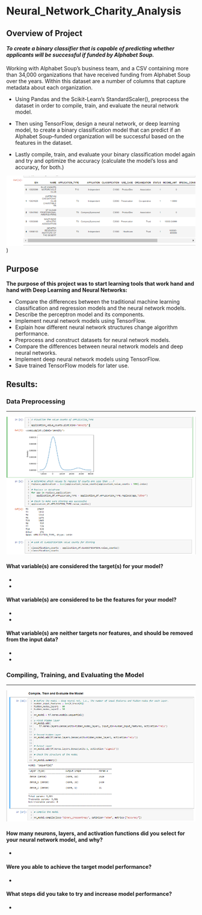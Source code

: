 # Neural_Network_Charity_Analysis

## Overview of Project
 
#### *To create a binary classifier that is capable of predicting whether applicants will be successful if funded by Alphabet Soup.*

Working with Alphabet Soup’s business team, and a CSV containing more than 34,000 organizations that have received funding from Alphabet Soup over the years. Within this dataset are a number of columns that capture metadata about each organization.

- Using Pandas and the Scikit-Learn’s StandardScaler(), preprocess the dataset in order to compile, train, and evaluate the neural network model.

- Then using TensorFlow, design a neural network, or deep learning model, to create a binary classification model that can predict if an Alphabet Soup–funded organization will be successful based on the features in the dataset.

- Lastly compile, train, and evaluate your binary classification model again and try and optimize the accuracy (calculate the model’s loss and accuracy, for both.)
 
![mobile](https://github.com/Atomickilroy/Neural_Network_Charity_Analysis/blob/main/png/Screenshot%202022-09-27%20001941.png))

 
## Purpose
 
**The purpose of this project was to start learning tools that work hand and hand with Deep Learning and Neural Networks:**
 
  - Compare the differences between the traditional machine learning classification and regression models and the neural network models.
  - Describe the perceptron model and its components.
  - Implement neural network models using TensorFlow.
  - Explain how different neural network structures change algorithm performance.
  - Preprocess and construct datasets for neural network models.
  - Compare the differences between neural network models and deep neural networks.
  - Implement deep neural network models using TensorFlow.
  - Save trained TensorFlow models for later use.
 
## Results: 

### Data Preprocessing
--- 
![mobile](https://github.com/Atomickilroy/Neural_Network_Charity_Analysis/blob/main/png/Screenshot%202022-09-27%20001237.png)

#### What variable(s) are considered the target(s) for your model?
  -
  -

#### What variable(s) are considered to be the features for your model?
  -
  -
  

#### What variable(s) are neither targets nor features, and should be removed from the input data?
  -
  -

### Compiling, Training, and Evaluating the Model
--- 
![mobile](https://github.com/Atomickilroy/Neural_Network_Charity_Analysis/blob/main/png/Train.png) 

#### How many neurons, layers, and activation functions did you select for your neural network model, and why?
  -

#### Were you able to achieve the target model performance?
  - 

#### What steps did you take to try and increase model performance?  
  - 


 
 
 
 
